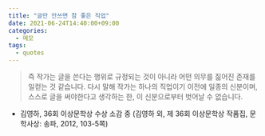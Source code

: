 ```yaml
---
title: "글만 안쓰면 참 좋은 직업"
date: 2021-06-24T14:40:00+09:00
categories:
  - 메모
tags:
  - quotes
---
```


> 즉 작가는 글을 쓴다는 행위로 규정되는 것이 아니라 어떤 의무를 짊어진 존재를 일컫는 것 같습니다. 다시 말해 작가는 하나의 직업이기 이전에 일종의 신분이며, 스스로 글을 써야한다고 생각하는 한, 이 신분으로부터 벗어날 수 없습니다.

- 김영하, 36회 이상문학상 수상 소감 중 (김영하 외, 제 36회 이상문학상 작품집, 문학사상: 송파, 2012, 103-5쪽)